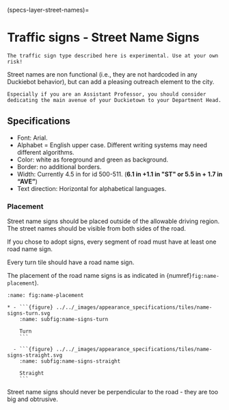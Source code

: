 (specs-layer-street-names)=
# Traffic signs - Street Name Signs

```{attention}
The traffic sign type described here is experimental. Use at your own risk!
```

Street names are non functional (i.e., they are not hardcoded in any Duckiebot behavior), but can add a pleasing outreach element to the city.

```{tip}
Especially if you are an Assistant Professor, you should consider dedicating the main avenue of your Duckietown to your Department Head. 
```

## Specifications

* Font: Arial.
* Alphabet =  English upper case. Different writing systems may need different algorithms.
* Color: white as foreground and green as background.
* Border: no additional borders.
* Width: Currently 4.5 in for id 500-511. (**6.1 in +1.1 in "ST" or 5.5 in + 1.7 in “AVE”**)
* Text direction: Horizontal for alphabetical languages.

### Placement

Street name signs should be placed outside of the allowable driving region. The street names should be visible from both sides of the road.

If you chose to adopt signs, every segment of road must have at least one road name sign.

Every turn tile should have a road name sign.

The placement of the road name signs is as indicated in {numref}`fig:name-placement`).

````{list-table} Placement of Road Name Signs
:name: fig:name-placement

* - ```{figure} ../../_images/appearance_specifications/tiles/name-signs-turn.svg
    :name: subfig:name-signs-turn

    Turn
    ```

  - ```{figure} ../../_images/appearance_specifications/tiles/name-signs-straight.svg
    :name: subfig:name-signs-straight

    Straight
    ```
````

Street name signs should never be perpendicular to the road - they are too big and obtrusive.
